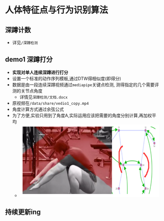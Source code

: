 # 人体特征点与行为识别算法
## 深蹲计数
* 详见`/深蹲检测`
## demo1 深蹲打分

* **实现对单人连续深蹲进行打分**
* 设置一个标准的动作序列模板,通过DTW得相似度(即得分)
* 数据是由一段连续深蹲视频通过`mediapipe`关键点检测, 测得指定的几个需要评测的关节点角度
  * 详情见`深蹲检测/文档.docx`
* 原视频在`/data/share/vedio1_copy.mp4`
* 角度计算方式通过余弦公式
* 为了方便,实验只用到了角度A,实际运用应该把需要的角度分别计算,再加权平均
  * ![](./.assets\image-20220213232646424.png)


## 持续更新ing